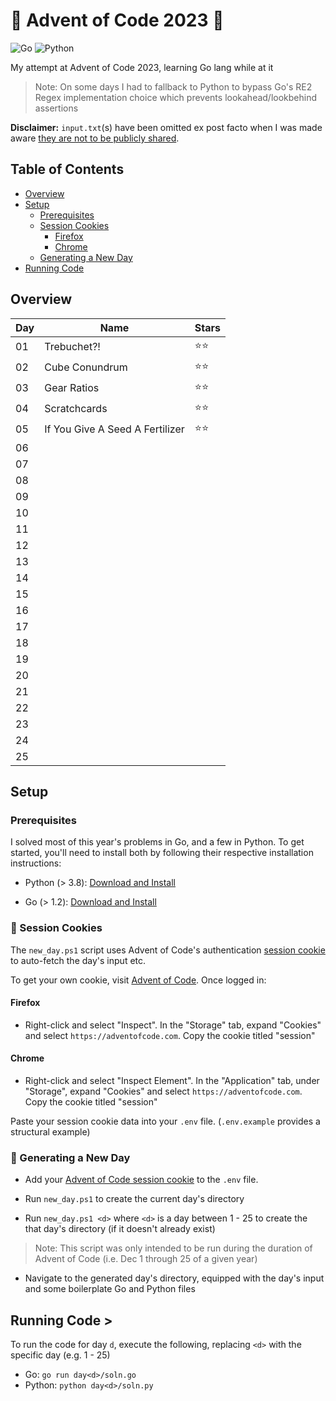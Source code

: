 # 🎄 Advent of Code 2023 📅

![Go](https://img.shields.io/badge/go-%2300ADD8.svg?style=for-the-badge&logo=go&logoColor=white) ![Python](https://img.shields.io/badge/python-3670A0?style=for-the-badge&logo=python&logoColor=ffdd54)

My attempt at Advent of Code 2023, learning Go lang while at it

> Note: On some days I had to fallback to Python to bypass Go's RE2 Regex implementation choice which prevents lookahead/lookbehind assertions

**Disclaimer:** `input.txt`(s) have been omitted ex post facto when I was made aware [they are not to be publicly shared](https://adventofcode.com/about#faq_copying).

## Table of Contents

- [Overview](#overview)
- [Setup](#setup)
  - [Prerequisites](#prereq)
  - [Session Cookies](#cookie)
    - [Firefox](#firefox)
    - [Chrome](#chrome)
  - [Generating a New Day](#new-day)
- [Running Code](#run-code)

## Overview <a name="overview"></a>

| Day | Name                            | Stars |
| --- | ------------------------------- | ----- |
| 01  | Trebuchet?!                     | ⭐⭐  |
| 02  | Cube Conundrum                  | ⭐⭐  |
| 03  | Gear Ratios                     | ⭐⭐  |
| 04  | Scratchcards                    | ⭐⭐  |
| 05  | If You Give A Seed A Fertilizer | ⭐⭐  |
| 06  |                                 |       |
| 07  |                                 |       |
| 08  |                                 |       |
| 09  |                                 |       |
| 10  |                                 |       |
| 11  |                                 |       |
| 12  |                                 |       |
| 13  |                                 |       |
| 14  |                                 |       |
| 15  |                                 |       |
| 16  |                                 |       |
| 17  |                                 |       |
| 18  |                                 |       |
| 19  |                                 |       |
| 20  |                                 |       |
| 21  |                                 |       |
| 22  |                                 |       |
| 23  |                                 |       |
| 24  |                                 |       |
| 25  |                                 |       |

## Setup <a name="setup"></a>

### Prerequisites <a name="prereq"></a>

I solved most of this year's problems in Go, and a few in Python. To get started, you'll need to install both by following their respective installation instructions:

- Python (> 3.8): [Download and Install](https://www.python.org/downloads/)

- Go (> 1.2): [Download and Install](https://go.dev/doc/install)

### 🍪 Session Cookies <a name="cookie"></a>

The `new_day.ps1` script uses Advent of Code's authentication [session cookie](https://developer.mozilla.org/en-US/docs/Web/HTTP/Cookies) to auto-fetch the day's input etc.

To get your own cookie, visit [Advent of Code](https://adventofcode.com/). Once logged in:

#### Firefox <a name="firefox"></a>

- Right-click and select "Inspect". In the "Storage" tab, expand "Cookies" and select `https://adventofcode.com`. Copy the cookie titled "session"

#### Chrome <a name="chrome"></a>

- Right-click and select "Inspect Element". In the "Application" tab, under "Storage", expand "Cookies" and select `https://adventofcode.com`. Copy the cookie titled "session"

Paste your session cookie data into your `.env` file. (`.env.example` provides a structural example)

### 📆 Generating a New Day <a name="new-day"></a>

- Add your [Advent of Code session cookie](#cookie) to the `.env` file.

- Run `new_day.ps1` to create the current day's directory
- Run `new_day.ps1 <d>` where `<d>` is a day between 1 - 25 to create the that day's directory (if it doesn't already exist)

> Note: This script was only intended to be run during the duration of Advent of Code (i.e. Dec 1 through 25 of a given year)

- Navigate to the generated day's directory, equipped with the day's input and some boilerplate Go and Python files

## Running Code <a name="run-code">></a>

To run the code for day `d`, execute the following, replacing `<d>` with the specific day (e.g. 1 - 25)

- Go: `go run day<d>/soln.go`
- Python: `python day<d>/soln.py`
